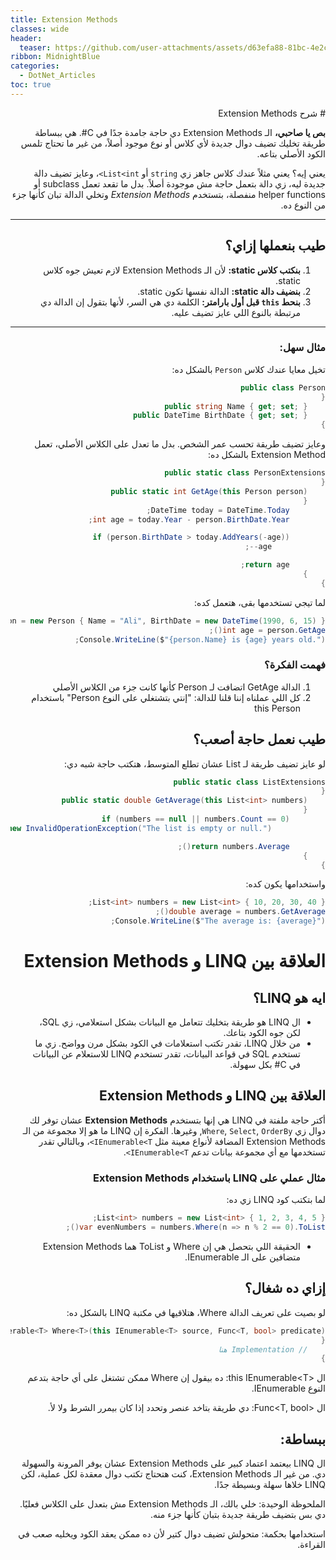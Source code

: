 ```yaml
---
title: Extension Methods
classes: wide
header:
  teaser: https://github.com/user-attachments/assets/d63efa88-81bc-4e2c-b2ec-7674b3889bbc
ribbon: MidnightBlue
categories:
  - DotNet_Articles
toc: true
---
```

<div dir="rtl">
# شرح Extension Methods

**بص يا صاحبي،** الـ Extension Methods دي حاجة جامدة جدًا في C#. هي ببساطة طريقة تخليك تضيف دوال جديدة لأي كلاس أو نوع موجود أصلاً، من غير ما تحتاج تلمس الكود الأصلي بتاعه. 

يعني إيه؟ يعني مثلاً عندك كلاس جاهز زي `string` أو `List<int>`، وعايز تضيف دالة جديدة ليه، زي دالة بتعمل حاجة مش موجودة أصلاً. بدل ما تقعد تعمل subclass أو helper functions منفصلة، بتستخدم *Extension Methods* وتخلي الدالة تبان كأنها جزء من النوع ده.

---

## طيب بنعملها إزاي؟

1. **بنكتب كلاس static:** لأن الـ Extension Methods لازم تعيش جوه كلاس static.
2. **بنضيف دالة static:** الدالة نفسها تكون static.
3. **بنحط `this` قبل أول بارامتر:** الكلمة دي هي السر، لأنها بتقول إن الدالة دي مرتبطة بالنوع اللي عايز تضيف عليه.

---

### مثال سهل: 

تخيل معايا عندك كلاس `Person` بالشكل ده:

```csharp
public class Person
{
    public string Name { get; set; }
    public DateTime BirthDate { get; set; }
}
```
وعايز تضيف طريقة تحسب عمر الشخص. بدل ما تعدل على الكلاس الأصلي، تعمل Extension Method بالشكل ده:
```csharp
public static class PersonExtensions
{
    public static int GetAge(this Person person)
    {
        DateTime today = DateTime.Today;
        int age = today.Year - person.BirthDate.Year;

        if (person.BirthDate > today.AddYears(-age))
            age--;

        return age;
    }
}

```
لما تيجي تستخدمها بقى، هتعمل كده:
```csharp
Person person = new Person { Name = "Ali", BirthDate = new DateTime(1990, 6, 15) };
int age = person.GetAge();
Console.WriteLine($"{person.Name} is {age} years old.");
```

### فهمت الفكرة؟
1. الدالة GetAge اتضافت لـ Person كأنها كانت جزء من الكلاس الأصلي
1. كل اللي عملناه إننا قلنا للدالة: "إنتي بتشتغلي على النوع Person" باستخدام this Person


## طيب نعمل حاجة أصعب؟

لو عايز تضيف طريقة لـ List<int> عشان تطلع المتوسط، هتكتب حاجة شبه دي:
```csharp
public static class ListExtensions
{
    public static double GetAverage(this List<int> numbers)
    {
        if (numbers == null || numbers.Count == 0)
            throw new InvalidOperationException("The list is empty or null.");

        return numbers.Average();
    }
}

```
واستخدامها يكون كده:
```csharp
List<int> numbers = new List<int> { 10, 20, 30, 40 };
double average = numbers.GetAverage();
Console.WriteLine($"The average is: {average}");
```
# العلاقة بين LINQ و Extension Methods

## ايه هو LINQ؟
- ال LINQ هو طريقة بتخليك تتعامل مع البيانات بشكل استعلامي، زي SQL، لكن جوه الكود بتاعك.
- من خلال LINQ، تقدر تكتب استعلامات في الكود بشكل مرن وواضح. زي ما تستخدم SQL في قواعد البيانات، تقدر تستخدم LINQ للاستعلام عن البيانات في C# بكل سهولة.


## العلاقة بين LINQ و Extension Methods

أكتر حاجة ملفتة في LINQ هي إنها بتستخدم **Extension Methods** عشان توفر لك دوال زي `Where`, `Select`, `OrderBy`, وغيرها. الفكرة إن LINQ ما هو إلا مجموعة من الـ Extension Methods المضافة لأنواع معينة مثل `IEnumerable<T>`، وبالتالي تقدر تستخدمها مع أي مجموعة بيانات تدعم `IEnumerable<T>`.

### مثال عملي على LINQ باستخدام Extension Methods



لما بتكتب كود LINQ زي ده:
```csharp
List<int> numbers = new List<int> { 1, 2, 3, 4, 5 };
var evenNumbers = numbers.Where(n => n % 2 == 0).ToList();
```
- الحقيقة اللي بتحصل هي إن Where و ToList هما Extension Methods متضافين على الـ IEnumerable<T>.



## إزاي ده شغال؟
لو بصيت على تعريف الدالة Where، هتلاقيها في مكتبة LINQ بالشكل ده:
```csharp
public static IEnumerable<T> Where<T>(this IEnumerable<T> source, Func<T, bool> predicate)
{
    // Implementation هنا
}
```
 ال <this IEnumerable<T: ده بيقول إن Where ممكن تشتغل على أي حاجة بتدعم النوع IEnumerable<T>.

 ال <Func<T, bool: دي طريقة بتاخد عنصر وتحدد إذا كان بيمرر الشرط ولا لأ.

## ببساطة:
ال LINQ بيعتمد اعتماد كبير على Extension Methods عشان يوفر المرونة والسهولة دي.
من غير الـ Extension Methods، كنت هتحتاج تكتب دوال معقدة لكل عملية، لكن LINQ خلاها سهلة وبسيطة جدًا.

الملحوظة الوحيدة: خلي بالك، الـ Extension Methods مش بتعدل على الكلاس فعليًا. دي بس بتضيف طريقة جديدة بتبان كأنها جزء منه.

استخدامها بحكمة: متحولش تضيف دوال كتير لأن ده ممكن يعقد الكود ويخليه صعب في القراءة.
</div>

